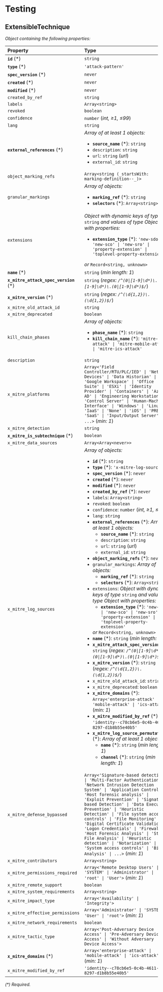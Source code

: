 # Testing

## ExtensibleTechnique

_Object containing the following properties:_

| Property                               | Type                                                                                                                                                                                                                                                                                                                                                                                                                                                                                                                                                                                                                                                                                                                                                                                                                                                                                                                                                                                                                                                                                                                                                                                                                                                                                                                                                                                                                                                                                                                                                                                                                                                                                                                                                                                                                                                                                                                               |
| :------------------------------------- | :--------------------------------------------------------------------------------------------------------------------------------------------------------------------------------------------------------------------------------------------------------------------------------------------------------------------------------------------------------------------------------------------------------------------------------------------------------------------------------------------------------------------------------------------------------------------------------------------------------------------------------------------------------------------------------------------------------------------------------------------------------------------------------------------------------------------------------------------------------------------------------------------------------------------------------------------------------------------------------------------------------------------------------------------------------------------------------------------------------------------------------------------------------------------------------------------------------------------------------------------------------------------------------------------------------------------------------------------------------------------------------------------------------------------------------------------------------------------------------------------------------------------------------------------------------------------------------------------------------------------------------------------------------------------------------------------------------------------------------------------------------------------------------------------------------------------------------------------------------------------------------------------------------------------------------- |
| **`id`** (\*)                          | `string`                                                                                                                                                                                                                                                                                                                                                                                                                                                                                                                                                                                                                                                                                                                                                                                                                                                                                                                                                                                                                                                                                                                                                                                                                                                                                                                                                                                                                                                                                                                                                                                                                                                                                                                                                                                                                                                                                                                           |
| **`type`** (\*)                        | `'attack-pattern'`                                                                                                                                                                                                                                                                                                                                                                                                                                                                                                                                                                                                                                                                                                                                                                                                                                                                                                                                                                                                                                                                                                                                                                                                                                                                                                                                                                                                                                                                                                                                                                                                                                                                                                                                                                                                                                                                                                                 |
| **`spec_version`** (\*)                | `never`                                                                                                                                                                                                                                                                                                                                                                                                                                                                                                                                                                                                                                                                                                                                                                                                                                                                                                                                                                                                                                                                                                                                                                                                                                                                                                                                                                                                                                                                                                                                                                                                                                                                                                                                                                                                                                                                                                                            |
| **`created`** (\*)                     | `never`                                                                                                                                                                                                                                                                                                                                                                                                                                                                                                                                                                                                                                                                                                                                                                                                                                                                                                                                                                                                                                                                                                                                                                                                                                                                                                                                                                                                                                                                                                                                                                                                                                                                                                                                                                                                                                                                                                                            |
| **`modified`** (\*)                    | `never`                                                                                                                                                                                                                                                                                                                                                                                                                                                                                                                                                                                                                                                                                                                                                                                                                                                                                                                                                                                                                                                                                                                                                                                                                                                                                                                                                                                                                                                                                                                                                                                                                                                                                                                                                                                                                                                                                                                            |
| `created_by_ref`                       | `string`                                                                                                                                                                                                                                                                                                                                                                                                                                                                                                                                                                                                                                                                                                                                                                                                                                                                                                                                                                                                                                                                                                                                                                                                                                                                                                                                                                                                                                                                                                                                                                                                                                                                                                                                                                                                                                                                                                                           |
| `labels`                               | `Array<string>`                                                                                                                                                                                                                                                                                                                                                                                                                                                                                                                                                                                                                                                                                                                                                                                                                                                                                                                                                                                                                                                                                                                                                                                                                                                                                                                                                                                                                                                                                                                                                                                                                                                                                                                                                                                                                                                                                                                    |
| `revoked`                              | `boolean`                                                                                                                                                                                                                                                                                                                                                                                                                                                                                                                                                                                                                                                                                                                                                                                                                                                                                                                                                                                                                                                                                                                                                                                                                                                                                                                                                                                                                                                                                                                                                                                                                                                                                                                                                                                                                                                                                                                          |
| `confidence`                           | `number` (_int, ≥1, ≤99_)                                                                                                                                                                                                                                                                                                                                                                                                                                                                                                                                                                                                                                                                                                                                                                                                                                                                                                                                                                                                                                                                                                                                                                                                                                                                                                                                                                                                                                                                                                                                                                                                                                                                                                                                                                                                                                                                                                          |
| `lang`                                 | `string`                                                                                                                                                                                                                                                                                                                                                                                                                                                                                                                                                                                                                                                                                                                                                                                                                                                                                                                                                                                                                                                                                                                                                                                                                                                                                                                                                                                                                                                                                                                                                                                                                                                                                                                                                                                                                                                                                                                           |
| **`external_references`** (\*)         | _Array of at least 1 objects:_<br /><ul><li>**`source_name`** (\*): `string`</li><li>`description`: `string`</li><li>`url`: `string` (_url_)</li><li>`external_id`: `string`</li></ul>                                                                                                                                                                                                                                                                                                                                                                                                                                                                                                                                                                                                                                                                                                                                                                                                                                                                                                                                                                                                                                                                                                                                                                                                                                                                                                                                                                                                                                                                                                                                                                                                                                                                                                                                             |
| `object_marking_refs`                  | `Array<string (_startsWith: marking-definition--_)>`                                                                                                                                                                                                                                                                                                                                                                                                                                                                                                                                                                                                                                                                                                                                                                                                                                                                                                                                                                                                                                                                                                                                                                                                                                                                                                                                                                                                                                                                                                                                                                                                                                                                                                                                                                                                                                                                               |
| `granular_markings`                    | _Array of objects:_<br /><ul><li>**`marking_ref`** (\*): `string`</li><li>**`selectors`** (\*): `Array<string>`</li></ul>                                                                                                                                                                                                                                                                                                                                                                                                                                                                                                                                                                                                                                                                                                                                                                                                                                                                                                                                                                                                                                                                                                                                                                                                                                                                                                                                                                                                                                                                                                                                                                                                                                                                                                                                                                                                          |
| `extensions`                           | _Object with dynamic keys of type_ `string` _and values of type_ _Object with properties:_<ul><li>**`extension_type`** (\*): `'new-sdo' \| 'new-sco' \| 'new-sro' \| 'property-extension' \| 'toplevel-property-extension'`</li></ul> _or_ `Record<string, unknown>`                                                                                                                                                                                                                                                                                                                                                                                                                                                                                                                                                                                                                                                                                                                                                                                                                                                                                                                                                                                                                                                                                                                                                                                                                                                                                                                                                                                                                                                                                                                                                                                                                                                               |
| **`name`** (\*)                        | `string` (_min length: 1_)                                                                                                                                                                                                                                                                                                                                                                                                                                                                                                                                                                                                                                                                                                                                                                                                                                                                                                                                                                                                                                                                                                                                                                                                                                                                                                                                                                                                                                                                                                                                                                                                                                                                                                                                                                                                                                                                                                         |
| **`x_mitre_attack_spec_version`** (\*) | `string` (_regex: `/^(0\|[1-9]\d*)\.(0\|[1-9]\d*)\.(0\|[1-9]\d*)$/`_)                                                                                                                                                                                                                                                                                                                                                                                                                                                                                                                                                                                                                                                                                                                                                                                                                                                                                                                                                                                                                                                                                                                                                                                                                                                                                                                                                                                                                                                                                                                                                                                                                                                                                                                                                                                                                                                              |
| **`x_mitre_version`** (\*)             | `string` (_regex: `/^(\d{1,2})\.(\d{1,2})$/`_)                                                                                                                                                                                                                                                                                                                                                                                                                                                                                                                                                                                                                                                                                                                                                                                                                                                                                                                                                                                                                                                                                                                                                                                                                                                                                                                                                                                                                                                                                                                                                                                                                                                                                                                                                                                                                                                                                     |
| `x_mitre_old_attack_id`                | `string`                                                                                                                                                                                                                                                                                                                                                                                                                                                                                                                                                                                                                                                                                                                                                                                                                                                                                                                                                                                                                                                                                                                                                                                                                                                                                                                                                                                                                                                                                                                                                                                                                                                                                                                                                                                                                                                                                                                           |
| `x_mitre_deprecated`                   | `boolean`                                                                                                                                                                                                                                                                                                                                                                                                                                                                                                                                                                                                                                                                                                                                                                                                                                                                                                                                                                                                                                                                                                                                                                                                                                                                                                                                                                                                                                                                                                                                                                                                                                                                                                                                                                                                                                                                                                                          |
| `kill_chain_phases`                    | _Array of objects:_<br /><ul><li>**`phase_name`** (\*): `string`</li><li>**`kill_chain_name`** (\*): `'mitre-attack' \| 'mitre-mobile-attack' \| 'mitre-ics-attack'`</li></ul>                                                                                                                                                                                                                                                                                                                                                                                                                                                                                                                                                                                                                                                                                                                                                                                                                                                                                                                                                                                                                                                                                                                                                                                                                                                                                                                                                                                                                                                                                                                                                                                                                                                                                                                                                     |
| `description`                          | `string`                                                                                                                                                                                                                                                                                                                                                                                                                                                                                                                                                                                                                                                                                                                                                                                                                                                                                                                                                                                                                                                                                                                                                                                                                                                                                                                                                                                                                                                                                                                                                                                                                                                                                                                                                                                                                                                                                                                           |
| `x_mitre_platforms`                    | `Array<'Field Controller/RTU/PLC/IED' \| 'Network Devices' \| 'Data Historian' \| 'Google Workspace' \| 'Office Suite' \| 'ESXi' \| 'Identity Provider' \| 'Containers' \| 'Azure AD' \| 'Engineering Workstation' \| 'Control Server' \| 'Human-Machine Interface' \| 'Windows' \| 'Linux' \| 'IaaS' \| 'None' \| 'iOS' \| 'PRE' \| 'SaaS' \| 'Input/Output Server' \| ...>` (_min: 1_)                                                                                                                                                                                                                                                                                                                                                                                                                                                                                                                                                                                                                                                                                                                                                                                                                                                                                                                                                                                                                                                                                                                                                                                                                                                                                                                                                                                                                                                                                                                                           |
| `x_mitre_detection`                    | `string`                                                                                                                                                                                                                                                                                                                                                                                                                                                                                                                                                                                                                                                                                                                                                                                                                                                                                                                                                                                                                                                                                                                                                                                                                                                                                                                                                                                                                                                                                                                                                                                                                                                                                                                                                                                                                                                                                                                           |
| **`x_mitre_is_subtechnique`** (\*)     | `boolean`                                                                                                                                                                                                                                                                                                                                                                                                                                                                                                                                                                                                                                                                                                                                                                                                                                                                                                                                                                                                                                                                                                                                                                                                                                                                                                                                                                                                                                                                                                                                                                                                                                                                                                                                                                                                                                                                                                                          |
| `x_mitre_data_sources`                 | `Array<Array<never>>`                                                                                                                                                                                                                                                                                                                                                                                                                                                                                                                                                                                                                                                                                                                                                                                                                                                                                                                                                                                                                                                                                                                                                                                                                                                                                                                                                                                                                                                                                                                                                                                                                                                                                                                                                                                                                                                                                                              |
| `x_mitre_log_sources`                  | _Array of objects:_<br /><ul><li>**`id`** (\*): `string`</li><li>**`type`** (\*): `'x-mitre-log-source'`</li><li>**`spec_version`** (\*): `never`</li><li>**`created`** (\*): `never`</li><li>**`modified`** (\*): `never`</li><li>**`created_by_ref`** (\*): `never`</li><li>`labels`: `Array<string>`</li><li>`revoked`: `boolean`</li><li>`confidence`: `number` (_int, ≥1, ≤99_)</li><li>`lang`: `string`</li><li>**`external_references`** (\*): _Array of at least 1 objects:_<br /><ul><li>**`source_name`** (\*): `string`</li><li>`description`: `string`</li><li>`url`: `string` (_url_)</li><li>`external_id`: `string`</li></ul></li><li>**`object_marking_refs`** (\*): `never`</li><li>`granular_markings`: _Array of objects:_<br /><ul><li>**`marking_ref`** (\*): `string`</li><li>**`selectors`** (\*): `Array<string>`</li></ul></li><li>`extensions`: _Object with dynamic keys of type_ `string` _and values of type_ _Object with properties:_<ul><li>**`extension_type`** (\*): `'new-sdo' \| 'new-sco' \| 'new-sro' \| 'property-extension' \| 'toplevel-property-extension'`</li></ul> _or_ `Record<string, unknown>`</li><li>**`name`** (\*): `string` (_min length: 1_)</li><li>**`x_mitre_attack_spec_version`** (\*): `string` (_regex: `/^(0\|[1-9]\d*)\.(0\|[1-9]\d*)\.(0\|[1-9]\d*)$/`_)</li><li>**`x_mitre_version`** (\*): `string` (_regex: `/^(\d{1,2})\.(\d{1,2})$/`_)</li><li>`x_mitre_old_attack_id`: `string`</li><li>`x_mitre_deprecated`: `boolean`</li><li>**`x_mitre_domains`** (\*): `Array<'enterprise-attack' \| 'mobile-attack' \| 'ics-attack'>` (_min: 1_)</li><li>**`x_mitre_modified_by_ref`** (\*): `'identity--c78cb6e5-0c4b-4611-8297-d1b8b55e40b5'`</li><li>**`x_mitre_log_source_permutations`** (\*): _Array of at least 1 objects:_<br /><ul><li>**`name`** (\*): `string` (_min length: 1_)</li><li>**`channel`** (\*): `string` (_min length: 1_)</li></ul></li></ul> |
| `x_mitre_defense_bypassed`             | `Array<'Signature-based detection' \| 'Multi-Factor Authentication' \| 'Network Intrusion Detection System' \| 'Application Control' \| 'Host forensic analysis' \| 'Exploit Prevention' \| 'Signature-based Detection' \| 'Data Execution Prevention' \| 'Heuristic Detection' \| 'File system access controls' \| 'File Monitoring' \| 'Digital Certificate Validation' \| 'Logon Credentials' \| 'Firewall' \| 'Host Forensic Analysis' \| 'Static File Analysis' \| 'Heuristic detection' \| 'Notarization' \| 'System access controls' \| 'Binary Analysis' \| ...>` (_min: 1_)                                                                                                                                                                                                                                                                                                                                                                                                                                                                                                                                                                                                                                                                                                                                                                                                                                                                                                                                                                                                                                                                                                                                                                                                                                                                                                                                               |
| `x_mitre_contributors`                 | `Array<string>`                                                                                                                                                                                                                                                                                                                                                                                                                                                                                                                                                                                                                                                                                                                                                                                                                                                                                                                                                                                                                                                                                                                                                                                                                                                                                                                                                                                                                                                                                                                                                                                                                                                                                                                                                                                                                                                                                                                    |
| `x_mitre_permissions_required`         | `Array<'Remote Desktop Users' \| 'SYSTEM' \| 'Administrator' \| 'root' \| 'User'>` (_min: 1_)                                                                                                                                                                                                                                                                                                                                                                                                                                                                                                                                                                                                                                                                                                                                                                                                                                                                                                                                                                                                                                                                                                                                                                                                                                                                                                                                                                                                                                                                                                                                                                                                                                                                                                                                                                                                                                      |
| `x_mitre_remote_support`               | `boolean`                                                                                                                                                                                                                                                                                                                                                                                                                                                                                                                                                                                                                                                                                                                                                                                                                                                                                                                                                                                                                                                                                                                                                                                                                                                                                                                                                                                                                                                                                                                                                                                                                                                                                                                                                                                                                                                                                                                          |
| `x_mitre_system_requirements`          | `Array<string>`                                                                                                                                                                                                                                                                                                                                                                                                                                                                                                                                                                                                                                                                                                                                                                                                                                                                                                                                                                                                                                                                                                                                                                                                                                                                                                                                                                                                                                                                                                                                                                                                                                                                                                                                                                                                                                                                                                                    |
| `x_mitre_impact_type`                  | `Array<'Availability' \| 'Integrity'>`                                                                                                                                                                                                                                                                                                                                                                                                                                                                                                                                                                                                                                                                                                                                                                                                                                                                                                                                                                                                                                                                                                                                                                                                                                                                                                                                                                                                                                                                                                                                                                                                                                                                                                                                                                                                                                                                                             |
| `x_mitre_effective_permissions`        | `Array<'Administrator' \| 'SYSTEM' \| 'User' \| 'root'>` (_min: 1_)                                                                                                                                                                                                                                                                                                                                                                                                                                                                                                                                                                                                                                                                                                                                                                                                                                                                                                                                                                                                                                                                                                                                                                                                                                                                                                                                                                                                                                                                                                                                                                                                                                                                                                                                                                                                                                                                |
| `x_mitre_network_requirements`         | `boolean`                                                                                                                                                                                                                                                                                                                                                                                                                                                                                                                                                                                                                                                                                                                                                                                                                                                                                                                                                                                                                                                                                                                                                                                                                                                                                                                                                                                                                                                                                                                                                                                                                                                                                                                                                                                                                                                                                                                          |
| `x_mitre_tactic_type`                  | `Array<'Post-Adversary Device Access' \| 'Pre-Adversary Device Access' \| 'Without Adversary Device Access'>`                                                                                                                                                                                                                                                                                                                                                                                                                                                                                                                                                                                                                                                                                                                                                                                                                                                                                                                                                                                                                                                                                                                                                                                                                                                                                                                                                                                                                                                                                                                                                                                                                                                                                                                                                                                                                      |
| **`x_mitre_domains`** (\*)             | `Array<'enterprise-attack' \| 'mobile-attack' \| 'ics-attack'>` (_min: 1_)                                                                                                                                                                                                                                                                                                                                                                                                                                                                                                                                                                                                                                                                                                                                                                                                                                                                                                                                                                                                                                                                                                                                                                                                                                                                                                                                                                                                                                                                                                                                                                                                                                                                                                                                                                                                                                                         |
| `x_mitre_modified_by_ref`              | `'identity--c78cb6e5-0c4b-4611-8297-d1b8b55e40b5'`                                                                                                                                                                                                                                                                                                                                                                                                                                                                                                                                                                                                                                                                                                                                                                                                                                                                                                                                                                                                                                                                                                                                                                                                                                                                                                                                                                                                                                                                                                                                                                                                                                                                                                                                                                                                                                                                                 |

_(\*) Required._
